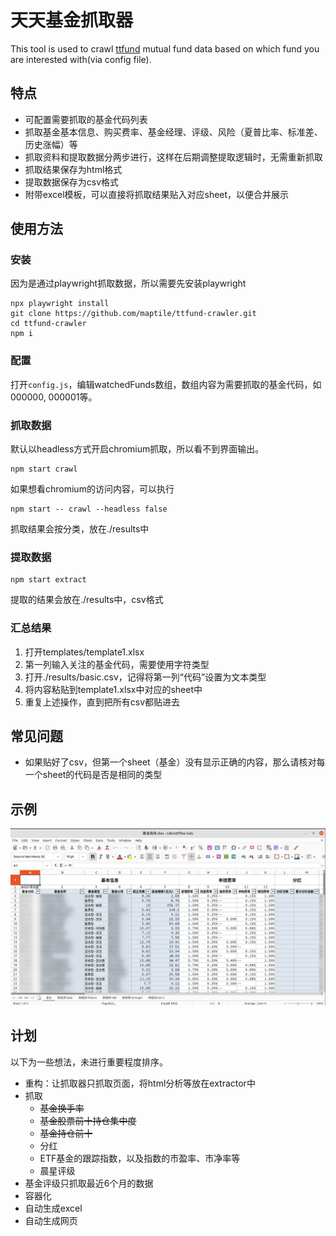 # 天天基金抓取器

This tool is used to crawl [ttfund](https://1234567.com.cn) mutual fund data based on which fund you are interested with(via config file).

## 特点

- 可配置需要抓取的基金代码列表
- 抓取基金基本信息、购买费率、基金经理、评级、风险（夏普比率、标准差、历史涨幅）等
- 抓取资料和提取数据分两步进行，这样在后期调整提取逻辑时，无需重新抓取
- 抓取结果保存为html格式
- 提取数据保存为csv格式
- 附带excel模板，可以直接将抓取结果贴入对应sheet，以便合并展示

## 使用方法

### 安装

因为是通过playwright抓取数据，所以需要先安装playwright

```
npx playwright install
git clone https://github.com/maptile/ttfund-crawler.git
cd ttfund-crawler
npm i
```

### 配置

打开`config.js`，编辑watchedFunds数组，数组内容为需要抓取的基金代码，如000000, 000001等。

### 抓取数据

默认以headless方式开启chromium抓取，所以看不到界面输出。
```
npm start crawl
```

如果想看chromium的访问内容，可以执行

```
npm start -- crawl --headless false
```

抓取结果会按分类，放在./results中

### 提取数据

```
npm start extract
```

提取的结果会放在./results中，csv格式

### 汇总结果

1. 打开templates/template1.xlsx
1. 第一列输入关注的基金代码，需要使用字符类型
1. 打开./results/basic.csv，记得将第一列“代码”设置为文本类型
1. 将内容粘贴到template1.xlsx中对应的sheet中
1. 重复上述操作，直到把所有csv都贴进去

## 常见问题

* 如果贴好了csv，但第一个sheet（基金）没有显示正确的内容，那么请核对每一个sheet的代码是否是相同的类型

## 示例

![Sample Screen Shot](/screenshot.png)

## 计划

以下为一些想法，未进行重要程度排序。

* 重构：让抓取器只抓取页面，将html分析等放在extractor中
* 抓取
  * ~~基金换手率~~
  * ~~基金股票前十持仓集中度~~
  * ~~基金持仓前十~~
  * 分红
  * ETF基金的跟踪指数，以及指数的市盈率、市净率等
  * 晨星评级
* 基金评级只抓取最近6个月的数据
* 容器化
* 自动生成excel
* 自动生成网页
